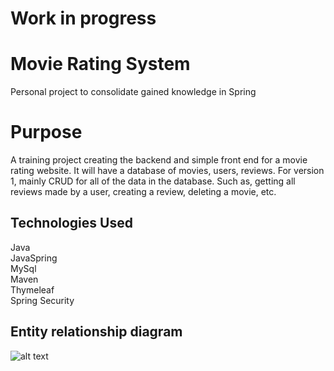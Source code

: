# Work in progress

# Movie Rating System
Personal project to consolidate gained knowledge in Spring

# Purpose
A training project creating the backend and simple front end for a movie rating website. It will have a database of movies, users, reviews. For version 1, mainly CRUD
for all of the data in the database. Such as, getting all reviews made by a user, creating a review, deleting a movie, etc.


## Technologies Used
Java<br>
JavaSpring<br>
MySql<br>
Maven<br>
Thymeleaf<br>
Spring Security


## Entity relationship diagram
![alt text](https://user-images.githubusercontent.com/102141523/182854389-126cf39b-c441-4686-86d9-af326c7f10db.png)
